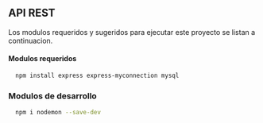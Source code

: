 ## API REST

Los modulos requeridos y sugeridos para ejecutar este proyecto se listan a continuacion.

#### Modulos requeridos

```bash
  npm install express express-myconnection mysql 
```

### Modulos de desarrollo

```bash
  npm i nodemon --save-dev
    
```
